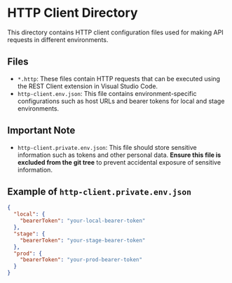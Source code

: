 # HTTP Client Directory

This directory contains HTTP client configuration files used for making API requests in different environments.

## Files
- `*.http`: These files contain HTTP requests that can be executed using the REST Client extension in Visual Studio Code.
- `http-client.env.json`: This file contains environment-specific configurations such as host URLs and bearer tokens for local and stage environments.

## Important Note

- `http-client.private.env.json`: This file should store sensitive information such as tokens and other personal data. **Ensure this file is excluded from the git tree** to prevent accidental exposure of sensitive information.

## Example of `http-client.private.env.json`

```json
{
  "local": {
    "bearerToken": "your-local-bearer-token"
  },
  "stage": {
    "bearerToken": "your-stage-bearer-token"
  },
  "prod": {
    "bearerToken": "your-prod-bearer-token"
  }
}
